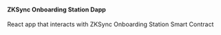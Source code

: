 #### ZKSync Onboarding Station Dapp

React app that interacts with ZKSync Onboarding Station Smart Contract